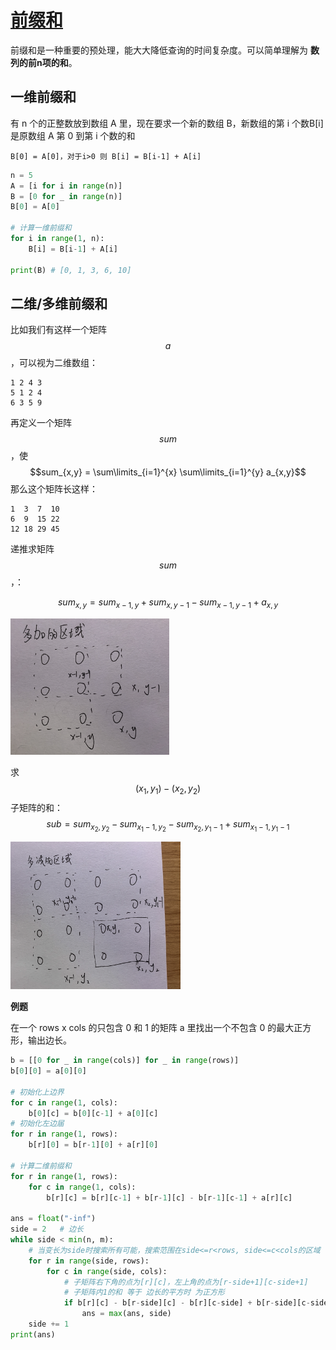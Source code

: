 # [前缀和](https://oi-wiki.org/basic/prefix-sum/)

前缀和是一种重要的预处理，能大大降低查询的时间复杂度。可以简单理解为 **数列的前n项的和**。



## 一维前缀和

有 n 个的正整数放到数组 A 里，现在要求一个新的数组 B，新数组的第 i 个数B[i] 是原数组 A 第 0 到第 i 个数的和

```
B[0] = A[0]，对于i>0 则 B[i] = B[i-1] + A[i]
```

```python
n = 5
A = [i for i in range(n)]
B = [0 for _ in range(n)]
B[0] = A[0]

# 计算一维前缀和
for i in range(1, n):
    B[i] = B[i-1] + A[i]
    
print(B) # [0, 1, 3, 6, 10]
```

## 二维/多维前缀和

比如我们有这样一个矩阵 $$a$$，可以视为二维数组：

```
1 2 4 3
5 1 2 4
6 3 5 9
```

再定义一个矩阵$$sum$$，使$$sum_{x,y} = \sum\limits_{i=1}^{x} \sum\limits_{i=1}^{y} a_{x,y}$$ 那么这个矩阵长这样：

```
1  3  7  10
6  9  15 22
12 18 29 45
```

递推求矩阵$$sum$$，：

$$
sum_{x,y} = sum_{x-1,y} + sum_{x,y-1} - sum_{x-1,y-1} + a_{x,y}
$$

<img src="./doc/前缀和矩阵.png" alt="前缀和矩阵" style="zoom:30%;" />

求$$(x_1,y_1)-(x_2,y_2)$$子矩阵的和：
$$
sub = sum_{x_2,y_2} - sum_{x_1-1,y_2} - sum_{x_2,y_1-1} + sum_{x_1-1,y_1-1}
$$

<img src="./doc/子矩阵.png" alt="子矩阵" style="zoom:30%;" />

**例题**

在一个 rows x cols 的只包含 0 和 1 的矩阵 a 里找出一个不包含 0 的最大正方形，输出边长。

```python
b = [[0 for _ in range(cols)] for _ in range(rows)]
b[0][0] = a[0][0]

# 初始化上边界
for c in range(1, cols):
    b[0][c] = b[0][c-1] + a[0][c]
# 初始化左边届
for r in range(1, rows):
    b[r][0] = b[r-1][0] + a[r][0]

# 计算二维前缀和
for r in range(1, rows):
    for c in range(1, cols):
        b[r][c] = b[r][c-1] + b[r-1][c] - b[r-1][c-1] + a[r][c]

ans = float("-inf")
side = 2   # 边长
while side < min(n, m):
    # 当变长为side时搜索所有可能，搜索范围在side<=r<rows, side<=c<cols的区域
    for r in range(side, rows):
        for c in range(side, cols):
            # 子矩阵右下角的点为[r][c]，左上角的点为[r-side+1][c-side+1]
            # 子矩阵内1的和 等于 边长的平方时 为正方形
            if b[r][c] - b[r-side][c] - b[r][c-side] + b[r-side][c-side] == side*side:
                ans = max(ans, side)
    side += 1
print(ans)
```

